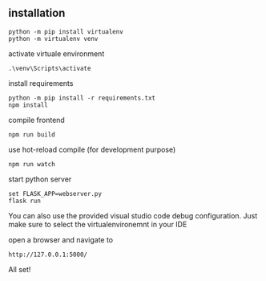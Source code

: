 ## installation 

    python -m pip install virtualenv
    python -m virtualenv venv

activate virtuale environment

    .\venv\Scripts\activate

install requirements

    python -m pip install -r requirements.txt
    npm install

compile frontend

    npm run build

use hot-reload compile (for development purpose)

    npm run watch

start python server

    set FLASK_APP=webserver.py
    flask run

You can also use the provided visual studio code debug configuration. Just make sure to select the virtualenvironemnt in your IDE

open a browser and navigate to

    http://127.0.0.1:5000/

All set!